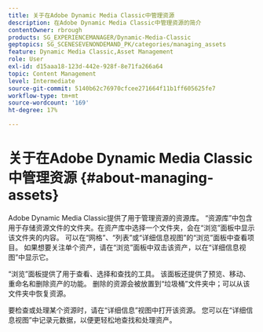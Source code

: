```yaml
---
title: 关于在Adobe Dynamic Media Classic中管理资源
description: 在Adobe Dynamic Media Classic中管理资源的简介
contentOwner: rbrough
products: SG_EXPERIENCEMANAGER/Dynamic-Media-Classic
geptopics: SG_SCENESEVENONDEMAND_PK/categories/managing_assets
feature: Dynamic Media Classic,Asset Management
role: User
exl-id: d15aaa18-123d-442e-928f-8e71fa266a64
topic: Content Management
level: Intermediate
source-git-commit: 5140b62c76970cfcee271664f11b1ff605625fe7
workflow-type: tm+mt
source-wordcount: '169'
ht-degree: 17%

---
```


# 关于在Adobe Dynamic Media Classic中管理资源 {#about-managing-assets}

Adobe Dynamic Media Classic提供了用于管理资源的资源库。 “资源库”中包含用于存储资源文件的文件夹。在资产库中选择一个文件夹，会在“浏览”面板中显示该文件夹的内容。 可以在“网格”、“列表”或“详细信息视图”的“浏览”面板中查看项目。 如果想要关注单个资产，请在“浏览”面板中双击该资产，以在“详细信息视图”中显示它。

“浏览”面板提供了用于查看、选择和查找的工具。 该面板还提供了预览、移动、重命名和删除资产的功能。 删除的资源会被放置到“垃圾桶”文件夹中；可以从该文件夹中恢复资源。

要检查或处理某个资源时，请在“详细信息”视图中打开该资源。 您可以在“详细信息视图”中记录元数据，以便更轻松地查找和处理资产。
